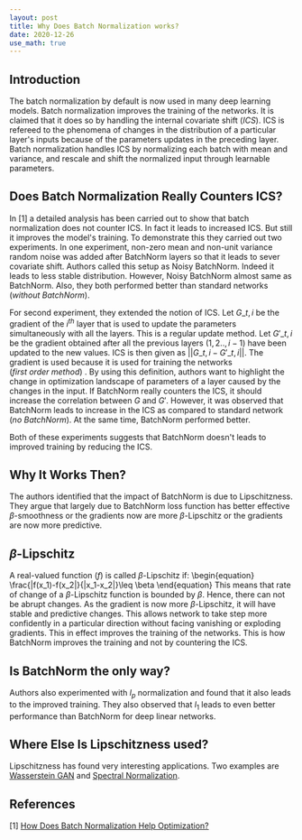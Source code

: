 ```yaml
---
layout: post
title: Why Does Batch Normalization works?
date: 2020-12-26
use_math: true
---
```

## Introduction
The batch normalization by default is now used in many deep learning models. Batch normalization improves the training of the networks. It is claimed that it does so by handling the internal covariate shift $(ICS)$. ICS is refereed to the phenomena of changes in the distribution of a particular layer's inputs because of the parameters updates in the preceding layer. Batch normalization handles ICS by normalizing each batch with mean and variance, and rescale and shift the normalized input through learnable parameters. 
## Does Batch Normalization Really Counters ICS?
In [1] a detailed analysis has been carried out to show that batch normalization does not counter ICS. In fact it leads to increased ICS. But still it improves the model's training. To demonstrate this they carried out two experiments. In one experiment, non-zero mean and non-unit variance random noise was added after BatchNorm layers so that it leads to sever covariate shift. Authors called this setup as Noisy BatchNorm. Indeed it leads to less stable distribution. However, Noisy BatchNorm almost same as BatchNorm. Also, they both performed better than standard networks $(without\ BatchNorm)$. 

For second experiment, they extended the notion of ICS. Let $G\_{t,i}$ be the gradient of the $i^{th}$ layer that is used to update the parameters simultaneously with all the layers. This is a regular update method. Let $G'\_{t,i}$ be the gradient obtained after all the previous layers $(1,2..,i-1)$ have been updated to the new values. ICS is then given as $||G\_{t,i}-G'\_{t,i}||$. The gradient is used because it is used for training the networks $(first\ order\ method)$ . By using this definition, authors want to highlight the change in optimization landscape of parameters of a layer caused by the changes in the input. If BatchNorm really counters the ICS, it should increase the correlation between $G$ and $G'$. However, it was observed that BatchNorm leads to increase in the ICS as compared to standard network $(no\ BatchNorm)$. At the same time, BatchNorm performed better.

Both of these experiments suggests that BatchNorm doesn't leads to improved training by reducing the ICS.

## Why It Works Then?
The authors identified that the impact of BatchNorm is due to Lipschitzness. They argue that largely  due to BatchNorm  loss function has better effective $\beta$-smoothness or the gradients now are more $\beta$-Lipschitz or the gradients are now more predictive. 

## $\beta$-Lipschitz
A real-valued function $(f)$ is called $\beta$-Lipschitz if:
\begin{equation}
\frac{|f(x_1)-f(x_2|}{|x_1-x_2|}\leq \beta
\end{equation}
This means that rate of change of a $\beta$-Lipschitz function is bounded by $\beta$. Hence, there can not be abrupt changes. As the gradient is now more $\beta$-Lipschitz, it will have stable and predictive changes. This allows network to take step more confidently in a particular direction without facing vanishing or exploding gradients. This in effect improves the training of the networks. This is how BatchNorm improves the training and not by countering the ICS. 

## Is BatchNorm the only way?
Authors also experimented with $l_p$ normalization and found that it also leads to the improved training. They also observed that $l_1$ leads to even better performance than BatchNorm for deep linear networks. 

## Where Else Is Lipschitzness used? 
Lipschitzness has found very interesting applications. Two examples are [Wasserstein GAN](https://arxiv.org/abs/1701.07875) and [Spectral Normalization](https://arxiv.org/abs/1802.05957). 

## References
[1] [How Does Batch Normalization Help Optimization?](https://arxiv.org/abs/1805.11604)
